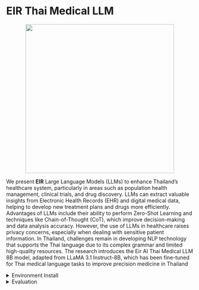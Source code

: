 # EIR Thai Medical LLM 
<p align='center'>
<img src="./resources/..png"  width="400" height="400" center-align="true">
</p>

We present **EIR** Large Language Models (LLMs) to enhance Thailand’s healthcare system, particularly in areas such as population health management, clinical trials, and drug discovery. LLMs can extract valuable insights from Electronic Health Records (EHR) and digital medical data, helping to develop new treatment plans and drugs more efficiently.
Advantages of LLMs include their ability to perform Zero-Shot Learning and techniques like Chain-of-Thought (CoT), which improve decision-making and data analysis accuracy. However, the use of LLMs in healthcare raises privacy concerns, especially when dealing with sensitive patient information. In Thailand, challenges remain in developing NLP technology that supports the Thai language due to its complex grammar and limited high-quality resources. The research introduces the Eir AI Thai Medical LLM 8B model, adapted from LLaMA 3.1 Instruct-8B, which has been fine-tuned for Thai medical language tasks to improve precision medicine in Thailand


<details>
<summary>Environment Install</summary>

```
conda create -n eir python=3.9 -y
conda activate eir
conda install pytorch torchvision torchaudio pytorch-cuda=11.8 -c pytorch -c nvidia -y
pip install
pip install 
```

</details>

<details>
<summary>Evaluation</summary>

  ```
  CUDA_VISIBLE_DEVICES=0 python src/evaluate.py \
    --model_name {MODEL_PATH} \
    --data_path eval/test.json \
    --output_path {OUTPUT_PATH}
  ```

- Run GPT-4 for evaluation
 
  ```
  python eval/gpt4_evaluate.py --input {INPUT_PATH} --output {OUTPUT_PATH} 
  ```
</details>
